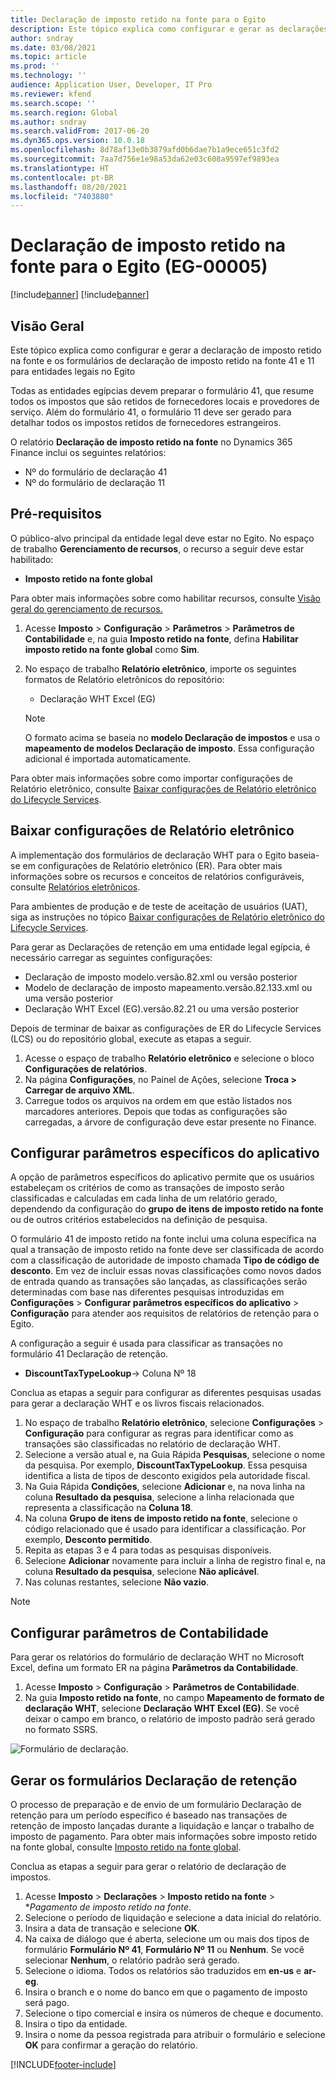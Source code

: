 ```yaml
---
title: Declaração de imposto retido na fonte para o Egito
description: Este tópico explica como configurar e gerar as declarações de imposto retido na fonte para o Egito.
author: sndray
ms.date: 03/08/2021
ms.topic: article
ms.prod: ''
ms.technology: ''
audience: Application User, Developer, IT Pro
ms.reviewer: kfend
ms.search.scope: ''
ms.search.region: Global
ms.author: sndray
ms.search.validFrom: 2017-06-20
ms.dyn365.ops.version: 10.0.18
ms.openlocfilehash: 8d78af13e0b3879afd0b6dae7b1a9ece651c3fd2
ms.sourcegitcommit: 7aa7d756e1e98a53da62e03c608a9597ef9893ea
ms.translationtype: HT
ms.contentlocale: pt-BR
ms.lasthandoff: 08/20/2021
ms.locfileid: "7403880"
---
```

#  <a name="withholding-tax-declaration-for-egypt-eg-00005"></a>Declaração de imposto retido na fonte para o Egito (EG-00005)

[!include[banner](../includes/banner.md)]
[!include[banner](../includes/preview-banner.md)]

## <a name="overview"></a>Visão Geral
Este tópico explica como configurar e gerar a declaração de imposto retido na fonte e os formulários de declaração de imposto retido na fonte 41 e 11 para entidades legais no Egito 

Todas as entidades egípcias devem preparar o formulário 41, que resume todos os impostos que são retidos de fornecedores locais e provedores de serviço. Além do formulário 41, o formulário 11 deve ser gerado para detalhar todos os impostos retidos de fornecedores estrangeiros. 

O relatório **Declaração de imposto retido na fonte** no Dynamics 365 Finance inclui os seguintes relatórios:

- Nº do formulário de declaração 41
- Nº do formulário de declaração 11
    
    
## <a name="prerequisites"></a>Pré-requisitos
O público-alvo principal da entidade legal deve estar no Egito.
No espaço de trabalho **Gerenciamento de recursos**, o recurso a seguir deve estar habilitado:

   - **Imposto retido na fonte global**

Para obter mais informações sobre como habilitar recursos, consulte [Visão geral do gerenciamento de recursos.](../../fin-ops-core/fin-ops/get-started/feature-management/feature-management-overview.md)

1. Acesse **Imposto** > **Configuração** > **Parâmetros** > **Parâmetros de Contabilidade** e, na guia **Imposto retido na fonte**, defina **Habilitar imposto retido na fonte global** como **Sim**.
2. No espaço de trabalho **Relatório eletrônico**, importe os seguintes formatos de Relatório eletrônicos do repositório:

    - Declaração WHT Excel (EG)

    > [!NOTE]
    > O formato acima se baseia no **modelo Declaração de impostos** e usa o **mapeamento de modelos Declaração de imposto**. Essa configuração adicional é importada automaticamente.

Para obter mais informações sobre como importar configurações de Relatório eletrônico, consulte [Baixar configurações de Relatório eletrônico do Lifecycle Services](../../fin-ops-core/dev-itpro/analytics/download-electronic-reporting-configuration-lcs.md).

## <a name="download-electronic-reporting-configurations"></a>Baixar configurações de Relatório eletrônico

A implementação dos formulários de declaração WHT para o Egito baseia-se em configurações de Relatório eletrônico (ER). Para obter mais informações sobre os recursos e conceitos de relatórios configuráveis, consulte [Relatórios eletrônicos](../../fin-ops-core/dev-itpro/analytics/general-electronic-reporting.md).

Para ambientes de produção e de teste de aceitação de usuários (UAT), siga as instruções no tópico [Baixar configurações de Relatório eletrônico do Lifecycle Services](../../fin-ops-core/dev-itpro/analytics/download-electronic-reporting-configuration-lcs.md).

Para gerar as Declarações de retenção em uma entidade legal egípcia, é necessário carregar as seguintes configurações:

- Declaração de imposto modelo.versão.82.xml ou versão posterior
- Modelo de declaração de imposto mapeamento.versão.82.133.xml ou uma versão posterior
- Declaração WHT Excel (EG).versão.82.21 ou uma versão posterior

Depois de terminar de baixar as configurações de ER do Lifecycle Services (LCS) ou do repositório global, execute as etapas a seguir.

1. Acesse o espaço de trabalho **Relatório eletrônico** e selecione o bloco **Configurações de relatórios**.
1. Na página **Configurações**, no Painel de Ações, selecione **Troca > Carregar de arquivo XML**.
1. Carregue todos os arquivos na ordem em que estão listados nos marcadores anteriores. Depois que todas as configurações são carregadas, a árvore de configuração deve estar presente no Finance.

## <a name="set-up-application-specific-parameters"></a>Configurar parâmetros específicos do aplicativo

A opção de parâmetros específicos do aplicativo permite que os usuários estabeleçam os critérios de como as transações de imposto serão classificadas e calculadas em cada linha de um relatório gerado, dependendo da configuração do **grupo de itens de imposto retido na fonte** ou de outros critérios estabelecidos na definição de pesquisa.

O formulário 41 de imposto retido na fonte inclui uma coluna específica na qual a transação de imposto retido na fonte deve ser classificada de acordo com a classificação de autoridade de imposto chamada **Tipo de código de desconto**. Em vez de incluir essas novas classificações como novos dados de entrada quando as transações são lançadas, as classificações serão determinadas com base nas diferentes pesquisas introduzidas em **Configurações** > **Configurar parâmetros específicos do aplicativo** > **Configuração** para atender aos requisitos de relatórios de retenção para o Egito. 

A configuração a seguir é usada para classificar as transações no formulário 41 Declaração de retenção.

- **DiscountTaxTypeLookup**-> Coluna Nº 18 

Conclua as etapas a seguir para configurar as diferentes pesquisas usadas para gerar a declaração WHT e os livros fiscais relacionados. 

1. No espaço de trabalho **Relatório eletrônico**, selecione **Configurações** > **Configuração** para configurar as regras para identificar como as transações são classificadas no relatório de declaração WHT. 
2. Selecione a versão atual e, na Guia Rápida **Pesquisas**, selecione o nome da pesquisa. Por exemplo, **DiscountTaxTypeLookup**. Essa pesquisa identifica a lista de tipos de desconto exigidos pela autoridade fiscal.
3. Na Guia Rápida **Condições**, selecione **Adicionar** e, na nova linha na coluna **Resultado da pesquisa**, selecione a linha relacionada que representa a classificação na **Coluna 18**.
4. Na coluna **Grupo de itens de imposto retido na fonte**, selecione o código relacionado que é usado para identificar a classificação. Por exemplo, **Desconto permitido**.  
5. Repita as etapas 3 e 4 para todas as pesquisas disponíveis.
6. Selecione **Adicionar** novamente para incluir a linha de registro final e, na coluna **Resultado da pesquisa**, selecione **Não aplicável**. 
7. Nas colunas restantes, selecione **Não vazio**. 

> [!NOTE]

## <a name="set-up-general-ledger-parameters"></a>Configurar parâmetros de Contabilidade

Para gerar os relatórios do formulário de declaração WHT no Microsoft Excel, defina um formato ER na página **Parâmetros da Contabilidade**.

1. Acesse **Imposto** > **Configuração** > **Parâmetros de Contabilidade**.
2. Na guia **Imposto retido na fonte**, no campo **Mapeamento de formato de declaração WHT**, selecione **Declaração WHT Excel (EG)**. Se você deixar o campo em branco, o relatório de imposto padrão será gerado no formato SSRS.


![Formulário de declaração.](media/egypt-wht-declaration-setup1.png)

## <a name="generate-the-withholding-declaration-forms"></a>Gerar os formulários Declaração de retenção
O processo de preparação e de envio de um formulário Declaração de retenção para um período específico é baseado nas transações de retenção de imposto lançadas durante a liquidação e lançar o trabalho de imposto de pagamento. Para obter mais informações sobre imposto retido na fonte global, consulte [Imposto retido na fonte global](../general-ledger/global-withholding-tax-overview.md).

Conclua as etapas a seguir para gerar o relatório de declaração de impostos.

1. Acesse **Imposto** > **Declarações** > **Imposto retido na fonte** > **Pagamento de imposto retido na fonte*.
2. Selecione o período de liquidação e selecione a data inicial do relatório. 
3. Insira a data de transação e selecione **OK**.
4. Na caixa de diálogo que é aberta, selecione um ou mais dos tipos de formulário **Formulário Nº 41**, **Formulário Nº 11** ou **Nenhum**. Se você selecionar **Nenhum**, o relatório padrão será gerado. 
5. Selecione o idioma. Todos os relatórios são traduzidos em **en-us** e **ar-eg**.
6. Insira o branch e o nome do banco em que o pagamento de imposto será pago.
7. Selecione o tipo comercial e insira os números de cheque e documento. 
8. Insira o tipo da entidade. 
9. Insira o nome da pessoa registrada para atribuir o formulário e selecione **OK** para confirmar a geração do relatório. 

 
[!INCLUDE[footer-include](../../includes/footer-banner.md)]
